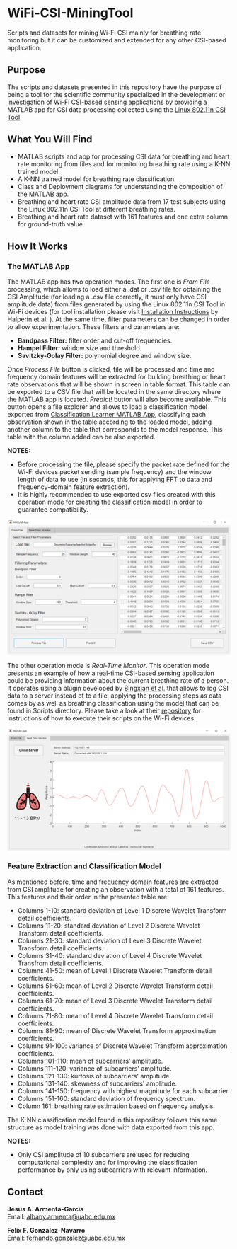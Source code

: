 # WiFi-CSI-MiningTool
Scripts and datasets for mining Wi-Fi CSI mainly for breathing rate monitoring but it can be customized and extended for any other CSI-based application.

## Purpose
The scripts and datasets presented in this repository have the purpose of being a tool for the scientific community specialized in the development or investigation of Wi-Fi CSI-based sensing applications by providing a MATLAB app for CSI data processing collected using the [Linux 802.11n CSI Tool](https://dl.acm.org/doi/10.1145/1925861.1925870).

## What You Will Find
* MATLAB scripts and app for processing CSI data for breathing and heart rate monitoring from files and for monitoring breathing rate using a K-NN trained model.
* A K-NN trained model for breathing rate classification. 
* Class and Deployment diagrams for understanding the composition of the MATLAB app.
* Breathing and heart rate CSI amplitude data from 17 test subjects using the Linux 802.11n CSI Tool at different breathing rates.
* Breathing and heart rate dataset with 161 features and one extra column for ground-truth value.

## How It Works
### The MATLAB App 
The MATLAB app has two operation modes. The first one is *From File* processing, which allows to load either a .dat or .csv file for obtaining the CSI Amplitude (for loading a .csv file correctly, it must only have CSI amplitude data) from files generated by using the Linux 802.11n CSI Tool in Wi-Fi devices (for tool installation please visit [Installation Instructions](https://dhalperi.github.io/linux-80211n-csitool/installation.html) by Halperin et al. ). At the same time, filter parameters can be changed in order to allow experimentation. These filters and parameters are:  
* **Bandpass Filter:** filter order and cut-off frequencies. 
* **Hampel Filter:** window size and threshold. 
* **Savitzky-Golay Filter:** polynomial degree and window size.

Once *Process File* button is clicked, file will be processed and time and frequency domain features will be extracted for building breathing or heart rate observations that will be shown in screen in table format. This table can be exported to a CSV file that will be located in the same directory where the MATLAB app is located. *Predict!* button will also become available. This button opens a file explorer and allows to load a classification model exported from [Classification Learner MATLAB App](https://la.mathworks.com/help/stats/classificationlearner-app.html), classifying each observation shown in the table according to the loaded model, adding another column to the table that corresponds to the model response. This table with the column added can be also exported.  

**NOTES:** 
* Before processing the file, please specify the packet rate defined for the Wi-Fi devices packet sending (sample frequency) and the window length of data to use (in seconds, this for applying FFT to data and frequency-domain feature extraction).
* It is highly recommended to use exported csv files created with this operation mode for creating the classification model in order to guarantee compatibility.  

![From File Operation Mode](Images/Process_File.PNG)

The other operation mode is *Real-Time Monitor*. This operation mode presents an example of how a real-time CSI-based sensing application could be providing information about the current breathing rate of a person. It operates using a plugin developed by [Bingxian et al.](https://ieeexplore.ieee.org/document/7732975) that allows to log CSI data to a server instead of to a file, applying the processing steps as data comes by as well as breathing classification using the model that can be found in Scripts directory. Please take a look at their [repository](https://github.com/lubingxian/Realtime-processing-for-csitool) for instructions of how to execute their scripts on the Wi-Fi devices. 

![Real-Time Monitor Operation Mode](Images/RealTime.png)

### Feature Extraction and Classification Model
As mentioned before, time and frequency domain features are extracted from CSI amplitude for creating an observation with a total of 161 features.  This features and their order in the presented table are: 
* Columns 1-10: standard deviation of Level 1 Discrete Wavelet Transform detail coefficients.
* Columns 11-20: standard deviation of Level 2 Discrete Wavelet Transform detail coefficients.
* Columns 21-30: standard deviation of Level 3 Discrete Wavelet Transform detail coefficients.
* Columns 31-40: standard deviation of Level 4 Discrete Wavelet Transfrom detail coefficients.
* Columns 41-50: mean of Level 1 Discrete Wavelet Transform detail coefficients.
* Columns 51-60: mean of Level 2 Discrete Wavelet Transform detail coefficients.
* Columns 61-70: mean of Level 3 Discrete Wavelet Transform detail coefficients.
* Columns 71-80: mean of Level 4 Discrete Wavelet Transform detail coefficients.
* Columns 81-90: mean of Discrete Wavelet Transform approximation coefficients.
* Columns 91-100: variance of Discrete Wavelet Transform approximation coefficients.
* Columns 101-110: 
mean of subcarriers' amplitude. 
* Columns 111-120: variance of subcarriers' amplitude.
* Columns 121-130: kurtosis of subcarriers' amplitude.
* Columns 131-140: skewness of subcarriers' amplitude.
* Columns 141-150: frequency with highest magnitude for each subcarrier.
* Columns 151-160: standard deviation of frequency spectrum.
* Column 161: breathing rate estimation based on frequency analysis.  

The K-NN classification model found in this repository follows this same structure as model training was done with data exported from this app. 

**NOTES:**
* Only CSI amplitude of 10 subcarriers are used for reducing computational complexity and for improving the classification performance by only using subcarriers with relevant information.

## Contact 
**Jesus A. Armenta-Garcia**  
Email: albany.armenta@uabc.edu.mx

**Felix F. Gonzalez-Navarro**  
Email: fernando.gonzalez@uabc.edu.mx
